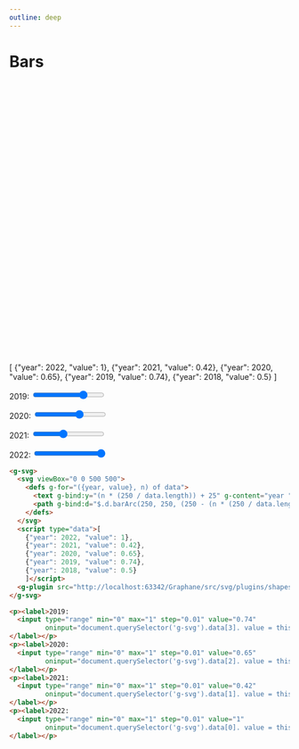 ```yaml
---
outline: deep
---
```


# Bars

<g-svg>
  <svg viewBox="0 0 500 500">
    <defs g-for="({year, value}, n) of data">
      <text g-bind:y="(n * (250 / data.length)) + 25" g-content="year " x="200"></text>
      <path g-bind:d="$.d.barArc(250, 250, (250 - (n * (250 / data.length))), (250 / data.length) - 10, 0, (270 * value))"/>
    </defs>
  </svg>
  <g-script type="data">[
    {"year": 2022, "value": 1},
    {"year": 2021, "value": 0.42},
    {"year": 2020, "value": 0.65},
    {"year": 2019, "value": 0.74},
    {"year": 2018, "value": 0.5}
  ]</g-script>
  <g-script src="http://localhost:63342/Graphane/src/svg/plugins/shapes/src/svg.shapes. js"></g-script>
</g-svg>

<p><label>2019:
  <input type="range" min="0" max="1" step="0.01" value="0.74" 
         oninput="document.querySelector('g-svg').data[3]. value = this.value">
</label></p>
<p><label>2020:
  <input type="range" min="0" max="1" step="0.01" value="0.65"
         oninput="document.querySelector('g-svg').data[2]. value = this.value">
</label></p>
<p><label>2021:
  <input type="range" min="0" max="1" step="0.01" value="0.42"
         oninput="document.querySelector('g-svg').data[1]. value = this.value">
</label></p>
<p><label>2022:
  <input type="range" min="0" max="1" step="0.01" value="1"
         oninput="document.querySelector('g-svg').data[0]. value = this.value">
</label></p>

```html
<g-svg>
  <svg viewBox="0 0 500 500">
    <defs g-for="({year, value}, n) of data">
      <text g-bind:y="(n * (250 / data.length)) + 25" g-content="year " x="200"></text>
      <path g-bind:d="$.d.barArc(250, 250, (250 - (n * (250 / data.length))), (250 / data.length) - 10, 0, (270 * value))"/>
    </defs>
  </svg>
  <script type="data">[
    {"year": 2022, "value": 1},
    {"year": 2021, "value": 0.42},
    {"year": 2020, "value": 0.65},
    {"year": 2019, "value": 0.74},
    {"year": 2018, "value": 0.5}
    ]</script>
  <g-plugin src="http://localhost:63342/Graphane/src/svg/plugins/shapes/src/svg.shapes.js"></g-plugin>
</g-svg>

<p><label>2019:
  <input type="range" min="0" max="1" step="0.01" value="0.74"
         oninput="document.querySelector('g-svg').data[3]. value = this.value">
</label></p>
<p><label>2020:
  <input type="range" min="0" max="1" step="0.01" value="0.65"
         oninput="document.querySelector('g-svg').data[2]. value = this.value">
</label></p>
<p><label>2021:
  <input type="range" min="0" max="1" step="0.01" value="0.42"
         oninput="document.querySelector('g-svg').data[1]. value = this.value">
</label></p>
<p><label>2022:
  <input type="range" min="0" max="1" step="0.01" value="1"
         oninput="document.querySelector('g-svg').data[0]. value = this.value">
</label></p>
```